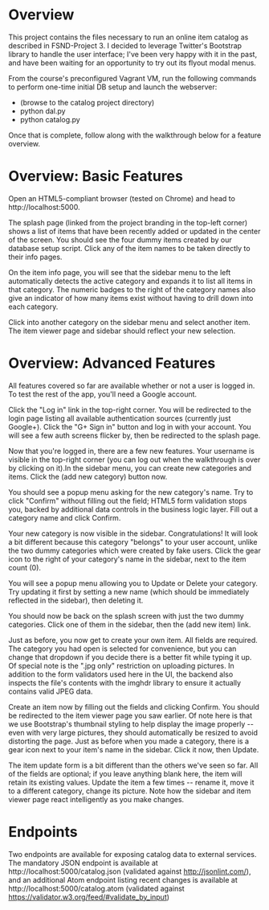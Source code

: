 <h1>Overview</h1>
This project contains the files necessary to run an online item catalog as described in FSND-Project 3.  I decided to leverage Twitter's Bootstrap library to handle the user interface; I've been very happy with it in the past, and have been waiting for an opportunity to try out its flyout modal menus.

From the course's preconfigured Vagrant VM, run the following commands to perform one-time initial DB setup
and launch the webserver:
    <ul>
    <li>(browse to the catalog project directory)</li>
    <li>python dal.py</li>
    <li>python catalog.py</li>
    </ul>

Once that is complete, follow along with the walkthrough below for a feature overview.

<h1>Overview: Basic Features</h1>

Open an HTML5-compliant browser (tested on Chrome) and head to http://localhost:5000.

The splash page (linked from the project branding in the top-left corner) shows a list of items that have been recently added or updated in the center of the screen.
You should see the four dummy items created by our database setup script.  Click any of the item names to be taken directly to their info pages.

On the item info page, you will see that the sidebar menu to the left automatically detects the active category and expands it to list all items in that category.  The numeric badges to the right of the category names also give an indicator of how many items exist without having to drill down into each category.

Click into another category on the sidebar menu and select another item.  The item viewer page and sidebar should reflect your new selection.

<h1>Overview: Advanced Features</h1>

All features covered so far are available whether or not a user is logged in.  To test the rest of the app, you'll need a Google account.

Click the "Log in" link in the top-right corner.  You will be redirected to the login page listing all available authentication sources (currently just Google+).  Click the "G+ Sign in" button and log in with your account.  You will see a few auth screens flicker by, then be redirected to the splash page.

Now that you're logged in, there are a few new features.  Your username is visible in the top-right corner (you can log out when the walkthrough is over by clicking on it).In the sidebar menu, you can create new categories and items.  Click the (add new category) button now.

You should see a popup menu asking for the new category's name.  Try to click "Confirm" without filling out the field; HTML5 form validation stops you, backed by additional data controls in the business logic layer.  Fill out a category name and click Confirm.

Your new category is now visible in the sidebar.  Congratulations!  It will look a bit different because this category "belongs" to your user account, unlike the two dummy categories which were created by fake users.  Click the gear icon to the right of your category's name in the sidebar, next to the item count (0).

You will see a popup menu allowing you to Update or Delete your category.  Try updating it first by setting a new name (which should be immediately reflected in the sidebar), then deleting it.

You should now be back on the splash screen with just the two dummy categories.  Click one of them in the sidebar, then the (add new item) link.

Just as before, you now get to create your own item.  All fields are required.  The category you had open is selected for convenience, but you can change that dropdown if you decide there is a better fit while typing it up.  Of special note is the ".jpg only" restriction on uploading pictures.  In addition to the form validators used here in the UI, the backend also inspects the file's contents with the imghdr library to ensure it actually contains valid JPEG data.

Create an item now by filling out the fields and clicking Confirm.  You should be redirected to the item viewer page you saw earlier.  Of note here is that we use Bootstrap's thumbnail styling to help display the image properly -- even with very large pictures, they should automatically be resized to avoid distorting the page.  Just as before when you made a category, there is a gear icon next to your item's name in the sidebar.  Click it now, then Update.

The item update form is a bit different than the others we've seen so far.  All of the fields are optional; if you leave anything blank here, the item will retain its existing values.  Update the item a few times -- rename it, move it to a different category, change its picture.  Note how the sidebar and item viewer page react intelligently as you make changes.

<h1>Endpoints</h1>

Two endpoints are available for exposing catalog data to external services.  The mandatory JSON endpoint is available at http://localhost:5000/catalog.json (validated against http://jsonlint.com/), and an additional Atom endpoint listing recent changes is available at http://localhost:5000/catalog.atom (validated against https://validator.w3.org/feed/#validate_by_input)



